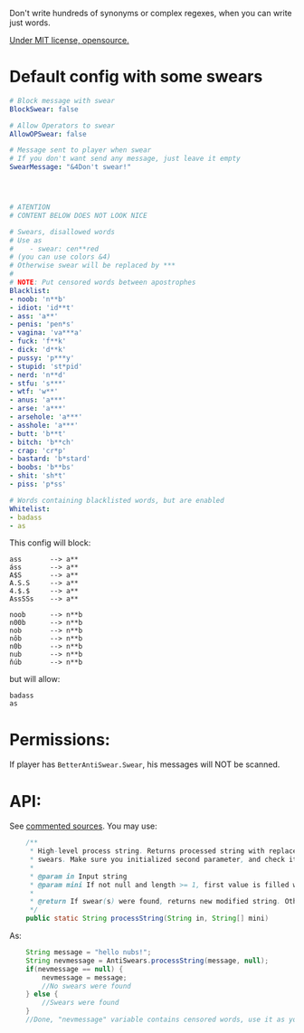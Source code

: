 Don't write hundreds of synonyms or complex regexes, when you can write just words.

[Under MIT license, opensource.](https://github.com/wordnice/BetterAntiSwear)


# Default config with some swears

```yaml
# Block message with swear
BlockSwear: false

# Allow Operators to swear
AllowOPSwear: false

# Message sent to player when swear
# If you don't want send any message, just leave it empty
SwearMessage: "&4Don't swear!"




# ATENTION
# CONTENT BELOW DOES NOT LOOK NICE

# Swears, disallowed words
# Use as
#    - swear: cen**red
# (you can use colors &4)
# Otherwise swear will be replaced by ***
# 
# NOTE: Put censored words between apostrophes
Blacklist:
- noob: 'n**b'
- idiot: 'id**t'
- ass: 'a**'
- penis: 'pen*s'
- vagina: 'va***a'
- fuck: 'f**k'
- dick: 'd**k'
- pussy: 'p***y'
- stupid: 'st*pid'
- nerd: 'n**d'
- stfu: 's***'
- wtf: 'w**'
- anus: 'a***'
- arse: 'a***'
- arsehole: 'a***'
- asshole: 'a***'
- butt: 'b**t'
- bitch: 'b**ch'
- crap: 'cr*p'
- bastard: 'b*stard'
- boobs: 'b**bs'
- shit: 'sh*t'
- piss: 'p*ss'

# Words containing blacklisted words, but are enabled
Whitelist:
- badass
- as

```

This config will block:

```
ass       --> a**
áss       --> a**
A$S       --> a**
A.S.S     --> a**
4.$.$     --> a**
AssSSs    --> a**

noob      --> n**b
n00b      --> n**b
nob       --> n**b
nôb       --> n**b
n0b       --> n**b
nub       --> n**b
ňúb       --> n**b
```

but will allow:

```
badass
as
```


# Permissions:

If player has `BetterAntiSwear.Swear`, his messages will NOT be scanned.


# API:

See [commented sources](https://github.com/wordnice/BetterAntiSwear/blob/master/src/eu/wordnice/antiswear/AntiSwear.java). You may use:

```java
	/**
	 * High-level process string. Returns processed string with replaced
	 * swears. Make sure you initialized second parameter, and check it if needed.
	 * 
	 * @param in Input string
	 * @param mini If not null and length >= 1, first value is filled with minimalized string
	 * 
	 * @return If swear(s) were found, returns new modified string. Otherwise returns `null`
	 */
	public static String processString(String in, String[] mini)
```

As:

```java
	String message = "hello nubs!";
	String nevmessage = AntiSwears.processString(message, null);
	if(nevmessage == null) {
		nevmessage = message;
		//No swears were found
	} else {
		//Swears were found
	}
	//Done, "nevmessage" variable contains censored words, use it as you want
```
